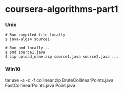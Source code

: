 # coursera-algorithms-part1


### Unix

```
# Run compiled file locally
$ java-algs4 source1

# Run pmd locally...
$ pmd source1.java
$ zip upload_name.zip source1.java source2.java ...
```

### Win10
tar.exe -a -c -f collinear.zip BruteCollinearPoints.java FastCollinearPoints.java Point.java